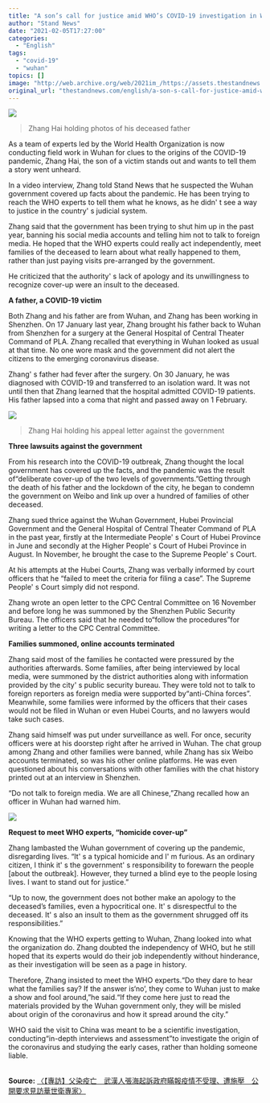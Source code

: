 ```yaml
---
title: "A son’s call for justice amid WHO’s COVID-19 investigation in Wuhan"
author: "Stand News"
date: "2021-02-05T17:27:00"
categories:
  - "English"
tags:
  - "covid-19"
  - "wuhan"
topics: []
image: "http://web.archive.org/web/2021im_/https://assets.thestandnews.com/media/photos/01_d0cuT_XQQOH7M.png"
original_url: "thestandnews.com/english/a-son-s-call-for-justice-amid-who-s-covid-19-investigation-in-wuhan"
---
```

![](http://web.archive.org/web/2021im_/https://assets.thestandnews.com/media/photos/01_d0cuT_XQQOH7M.png)
> Zhang Hai holding photos of his deceased father

As a team of experts led by the World Health Organization is now conducting field work in Wuhan for clues to the origins of the COVID-19 pandemic, Zhang Hai, the son of a victim stands out and wants to tell them a story went unheard.

In a video interview, Zhang told Stand News that he suspected the Wuhan government covered up facts about the pandemic. He has been trying to reach the WHO experts to tell them what he knows, as he didn' t see a way to justice in the country' s judicial system.

Zhang said that the government has been trying to shut him up in the past year, banning his social media accounts and telling him not to talk to foreign media. He hoped that the WHO experts could really act independently, meet families of the deceased to learn about what really happened to them, rather than just paying visits pre-arranged by the government.

He criticized that the authority' s lack of apology and its unwillingness to recognize cover-up were an insult to the deceased.

**A father, a COVID-19 victim**

Both Zhang and his father are from Wuhan, and Zhang has been working in Shenzhen. On 17 January last year, Zhang brought his father back to Wuhan from Shenzhen for a surgery at the General Hospital of Central Theater Command of PLA. Zhang recalled that everything in Wuhan looked as usual at that time. No one wore mask and the government did not alert the citizens to the emerging coronavirus disease.

Zhang' s father had fever after the surgery. On 30 January, he was diagnosed with COVID-19 and transferred to an isolation ward. It was not until then that Zhang learned that the hospital admitted COVID-19 patients. His father lapsed into a coma that night and passed away on 1 February.

![](http://web.archive.org/web/2021im_/https://assets.thestandnews.com/media/photos/02_jrwnD_TXnJGcf.png)
> Zhang Hai holding his appeal letter against the government

**Three lawsuits against the government**

From his research into the COVID-19 outbreak, Zhang thought the local government has covered up the facts, and the pandemic was the result of“deliberate cover-up of the two levels of governments.”Getting through the death of his father and the lockdown of the city, he began to condemn the government on Weibo and link up over a hundred of families of other deceased.

Zhang sued thrice against the Wuhan Government, Hubei Provincial Government and the General Hospital of Central Theater Command of PLA in the past year, firstly at the Intermediate People' s Court of Hubei Province in June and secondly at the Higher People' s Court of Hubei Province in August. In November, he brought the case to the Supreme People' s Court.

At his attempts at the Hubei Courts, Zhang was verbally informed by court officers that he “failed to meet the criteria for filing a case”. The Supreme People' s Court simply did not respond.

Zhang wrote an open letter to the CPC Central Committee on 16 November and before long he was summoned by the Shenzhen Public Security Bureau. The officers said that he needed to“follow the procedures”for writing a letter to the CPC Central Committee.

**Families summoned, online accounts terminated**

Zhang said most of the families he contacted were pressured by the authorities afterwards. Some families, after being interviewed by local media, were summoned by the district authorities along with information provided by the city' s public security bureau. They were told not to talk to foreign reporters as foreign media were supported by“anti-China forces”. Meanwhile, some families were informed by the officers that their cases would not be filed in Wuhan or even Hubei Courts, and no lawyers would take such cases.

Zhang said himself was put under surveillance as well. For once, security officers were at his doorstep right after he arrived in Wuhan. The chat group among Zhang and other families were banned, while Zhang has six Weibo accounts terminated, so was his other online platforms. He was even questioned about his conversations with other families with the chat history printed out at an interview in Shenzhen.

“Do not talk to foreign media. We are all Chinese,”Zhang recalled how an officer in Wuhan had warned him.

![](http://web.archive.org/web/2021im_/https://assets.thestandnews.com/media/photos/03_EbwCV_JYY7Wlf.png)

**Request to meet WHO experts, “homicide cover-up”**

Zhang lambasted the Wuhan government of covering up the pandemic, disregarding lives. “It' s a typical homicide and I' m furious. As an ordinary citizen, I think it' s the government' s responsibility to forewarn the people \[about the outbreak\]. However, they turned a blind eye to the people losing lives. I want to stand out for justice.”

“Up to now, the government does not bother make an apology to the deceased’s families, even a hypocritical one. It' s disrespectful to the deceased. It' s also an insult to them as the government shrugged off its responsibilities.”

Knowing that the WHO experts getting to Wuhan, Zhang looked into what the organization do. Zhang doubted the independency of WHO, but he still hoped that its experts would do their job independently without hinderance, as their investigation will be seen as a page in history.

Therefore, Zhang insisted to meet the WHO experts.“Do they dare to hear what the families say? If the answer is‘no’, they come to Wuhan just to make a show and fool around,”he said.“If they come here just to read the materials provided by the Wuhan government only, they will be misled about origin of the coronavirus and how it spread around the city.”

WHO said the visit to China was meant to be a scientific investigation, conducting“in-depth interviews and assessment”to investigate the origin of the coronavirus and studying the early cases, rather than holding someone liable.  
 

**Source:** [〈【專訪】父染疫亡　武漢人張海起訴政府瞞報疫情不受理、遭施壓　公開要求見訪華世衛專家〉](../../china/%E6%AD%A6%E6%BC%A2%E8%82%BA%E7%82%8E-%E7%B6%AD%E6%AC%8A%E4%B8%80%E5%B9%B4%E4%B8%8D%E6%9E%9C-%E8%82%BA%E7%82%8E%E6%AD%BB%E8%80%85%E5%85%92%E8%A6%81%E6%B1%82%E8%A6%8B%E4%B8%96%E8%A1%9B%E5%B0%88%E5%AE%B6-%E4%BD%A0%E5%80%91%E6%95%A2%E4%B8%8D%E6%95%A2%E4%BE%86%E8%81%BC%E5%AE%B6%E5%B1%AC%E7%B6%93%E6%AD%B7/)